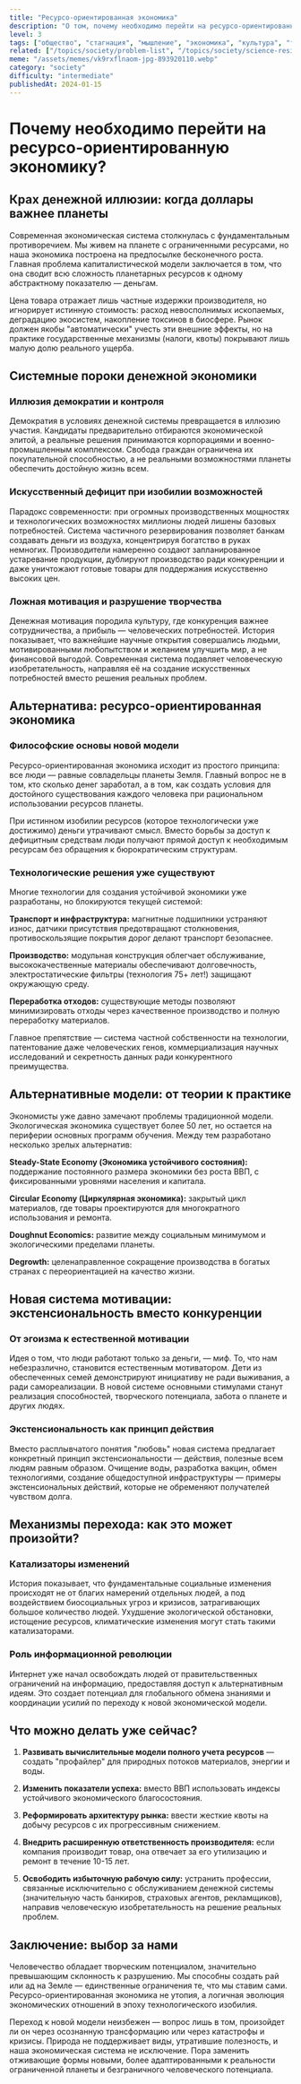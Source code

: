 ```yaml
---
title: "Ресурсо-ориентированная экономика"
description: "О том, почему необходимо перейти на ресурсо-ориентированную экономику, заменив неэффективный капитализм."
level: 3
tags: ["общество", "стагнация", "мышление", "экономика", "культура", "технологии"]
related: ["/topics/society/problem-list", "/topics/society/science-resistance"]
meme: "/assets/memes/vk9rxflnaom-jpg-893920110.webp"
category: "society"
difficulty: "intermediate"
publishedAt: 2024-01-15
---
```



# Почему необходимо перейти на ресурсо-ориентированную экономику?

## Крах денежной иллюзии: когда доллары важнее планеты

Современная экономическая система столкнулась с фундаментальным противоречием. Мы живем на планете с ограниченными ресурсами, но наша экономика построена на предпосылке бесконечного роста. Главная проблема капиталистической модели заключается в том, что она сводит всю сложность планетарных ресурсов к одному абстрактному показателю — деньгам.

Цена товара отражает лишь частные издержки производителя, но игнорирует истинную стоимость: расход невосполнимых ископаемых, деградацию экосистем, накопление токсинов в биосфере. Рынок должен якобы "автоматически" учесть эти внешние эффекты, но на практике государственные механизмы (налоги, квоты) покрывают лишь малую долю реального ущерба.

## Системные пороки денежной экономики

### Иллюзия демократии и контроля

Демократия в условиях денежной системы превращается в иллюзию участия. Кандидаты предварительно отбираются экономической элитой, а реальные решения принимаются корпорациями и военно-промышленным комплексом. Свобода граждан ограничена их покупательной способностью, а не реальными возможностями планеты обеспечить достойную жизнь всем.

### Искусственный дефицит при изобилии возможностей

Парадокс современности: при огромных производственных мощностях и технологических возможностях миллионы людей лишены базовых потребностей. Система частичного резервирования позволяет банкам создавать деньги из воздуха, концентрируя богатство в руках немногих. Производители намеренно создают запланированное устаревание продукции, дублируют производство ради конкуренции и даже уничтожают готовые товары для поддержания искусственно высоких цен.

### Ложная мотивация и разрушение творчества

Денежная мотивация породила культуру, где конкуренция важнее сотрудничества, а прибыль — человеческих потребностей. История показывает, что важнейшие научные открытия совершались людьми, мотивированными любопытством и желанием улучшить мир, а не финансовой выгодой. Современная система подавляет человеческую изобретательность, направляя её на создание искусственных потребностей вместо решения реальных проблем.

## Альтернатива: ресурсо-ориентированная экономика

### Философские основы новой модели

Ресурсо-ориентированная экономика исходит из простого принципа: все люди — равные совладельцы планеты Земля. Главный вопрос не в том, кто сколько денег заработал, а в том, как создать условия для достойного существования каждого человека при рациональном использовании ресурсов планеты.

При истинном изобилии ресурсов (которое технологически уже достижимо) деньги утрачивают смысл. Вместо борьбы за доступ к дефицитным средствам люди получают прямой доступ к необходимым ресурсам без обращения к бюрократическим структурам.

### Технологические решения уже существуют

Многие технологии для создания устойчивой экономики уже разработаны, но блокируются текущей системой:

**Транспорт и инфраструктура:** магнитные подшипники устраняют износ, датчики присутствия предотвращают столкновения, противоскользящие покрытия дорог делают транспорт безопаснее.

**Производство:** модульная конструкция облегчает обслуживание, высококачественные материалы обеспечивают долговечность, электростатические фильтры (технология 75+ лет!) защищают окружающую среду.

**Переработка отходов:** существующие методы позволяют минимизировать отходы через качественное производство и полную переработку материалов.

Главное препятствие — система частной собственности на технологии, патентование даже человеческих генов, коммерциализация научных исследований и секретность данных ради конкурентного преимущества.

## Альтернативные модели: от теории к практике

Экономисты уже давно замечают проблемы традиционной модели. Экологическая экономика существует более 50 лет, но остается на периферии основных программ обучения. Между тем разработано несколько зрелых альтернатив:

**Steady-State Economy (Экономика устойчивого состояния):** поддержание постоянного размера экономики без роста ВВП, с фиксированными уровнями населения и капитала.

**Circular Economy (Циркулярная экономика):** закрытый цикл материалов, где товары проектируются для многократного использования и ремонта.

**Doughnut Economics:** развитие между социальным минимумом и экологическими пределами планеты.

**Degrowth:** целенаправленное сокращение производства в богатых странах с переориентацией на качество жизни.

## Новая система мотивации: экстенсиональность вместо конкуренции

### От эгоизма к естественной мотивации

Идея о том, что люди работают только за деньги, — миф. То, что нам небезразлично, становится естественным мотиватором. Дети из обеспеченных семей демонстрируют инициативу не ради выживания, а ради самореализации. В новой системе основными стимулами станут реализация способностей, творческого потенциала, забота о планете и других людях.

### Экстенсиональность как принцип действия

Вместо расплывчатого понятия "любовь" новая система предлагает конкретный принцип экстенсиональности — действия, полезные всем людям равным образом. Очищение воды, разработка вакцин, обмен технологиями, создание общедоступной инфраструктуры — примеры экстенсиональных действий, которые не обременяют получателей чувством долга.

## Механизмы перехода: как это может произойти?

### Катализаторы изменений

История показывает, что фундаментальные социальные изменения происходят не от благих намерений отдельных людей, а под воздействием биосоциальных угроз и кризисов, затрагивающих большое количество людей. Ухудшение экологической обстановки, истощение ресурсов, климатические изменения могут стать такими катализаторами.

### Роль информационной революции

Интернет уже начал освобождать людей от правительственных ограничений на информацию, предоставляя доступ к альтернативным идеям. Это создает потенциал для глобального обмена знаниями и координации усилий по переходу к новой экономической модели.

## Что можно делать уже сейчас?

1. **Развивать вычислительные модели полного учета ресурсов** — создать "профайлер" для природных потоков материалов, энергии и воды.

2. **Изменить показатели успеха:** вместо ВВП использовать индексы устойчивого экономического благосостояния.

3. **Реформировать архитектуру рынка:** ввести жесткие квоты на добычу ресурсов с их прогрессивным снижением.

4. **Внедрить расширенную ответственность производителя:** если компания производит товар, она отвечает за его утилизацию и ремонт в течение 10-15 лет.

5. **Освободить избыточную рабочую силу:** устранить профессии, связанные исключительно с обслуживанием денежной системы (значительную часть банкиров, страховых агентов, рекламщиков), направив человеческую изобретательность на решение реальных проблем.

## Заключение: выбор за нами

Человечество обладает творческим потенциалом, значительно превышающим склонность к разрушению. Мы способны создать рай или ад на Земле — единственные ограничения те, что мы ставим сами. Ресурсо-ориентированная экономика не утопия, а логичная эволюция экономических отношений в эпоху технологического изобилия.

Переход к новой модели неизбежен — вопрос лишь в том, произойдет ли он через осознанную трансформацию или через катастрофы и кризисы. Природа не поддерживает виды, утратившие полезность, и наша экономическая система не исключение. Пора заменить отживающие формы новыми, более адаптированными к реальности ограниченной планеты и безграничного человеческого потенциала.